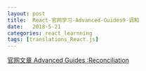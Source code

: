 ```yaml
---
layout: post
title:  React-官网学习-Advanced-Guides9-调和
date:   2018-5-21
categories: react_learnning
tags: [translations_React.js]
---
```

<big></big>


[官网文章 Advanced Guides :Reconciliation](https://reactjs.org/docs/reconciliation.html)


